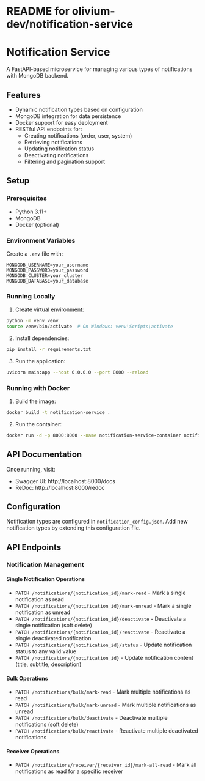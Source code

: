 # README for olivium-dev/notification-service

# Notification Service

A FastAPI-based microservice for managing various types of notifications with MongoDB backend.

## Features

- Dynamic notification types based on configuration
- MongoDB integration for data persistence
- Docker support for easy deployment
- RESTful API endpoints for:
  - Creating notifications (order, user, system)
  - Retrieving notifications
  - Updating notification status
  - Deactivating notifications
  - Filtering and pagination support

## Setup

### Prerequisites
- Python 3.11+
- MongoDB
- Docker (optional)

### Environment Variables
Create a `.env` file with:
```
MONGODB_USERNAME=your_username
MONGODB_PASSWORD=your_password
MONGODB_CLUSTER=your_cluster
MONGODB_DATABASE=your_database
```

### Running Locally
1. Create virtual environment:
```bash
python -m venv venv
source venv/bin/activate  # On Windows: venv\Scripts\activate
```

2. Install dependencies:
```bash
pip install -r requirements.txt
```

3. Run the application:
```bash
uvicorn main:app --host 0.0.0.0 --port 8000 --reload
```

### Running with Docker
1. Build the image:
```bash
docker build -t notification-service .
```

2. Run the container:
```bash
docker run -d -p 8000:8000 --name notification-service-container notification-service
```

## API Documentation

Once running, visit:
- Swagger UI: http://localhost:8000/docs
- ReDoc: http://localhost:8000/redoc

## Configuration

Notification types are configured in `notification_config.json`. Add new notification types by extending this configuration file. 

## API Endpoints

### Notification Management

#### Single Notification Operations
- `PATCH /notifications/{notification_id}/mark-read` - Mark a single notification as read
- `PATCH /notifications/{notification_id}/mark-unread` - Mark a single notification as unread
- `PATCH /notifications/{notification_id}/deactivate` - Deactivate a single notification (soft delete)
- `PATCH /notifications/{notification_id}/reactivate` - Reactivate a single deactivated notification
- `PATCH /notifications/{notification_id}/status` - Update notification status to any valid value
- `PATCH /notifications/{notification_id}` - Update notification content (title, subtitle, description)

#### Bulk Operations
- `PATCH /notifications/bulk/mark-read` - Mark multiple notifications as read
- `PATCH /notifications/bulk/mark-unread` - Mark multiple notifications as unread
- `PATCH /notifications/bulk/deactivate` - Deactivate multiple notifications (soft delete)
- `PATCH /notifications/bulk/reactivate` - Reactivate multiple deactivated notifications

#### Receiver Operations
- `PATCH /notifications/receiver/{receiver_id}/mark-all-read` - Mark all notifications as read for a specific receiver 